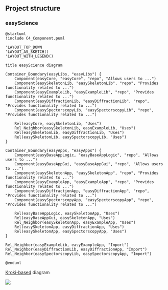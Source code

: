 ## Project structure

### easyScience

```
@startuml
!include C4_Component.puml

'LAYOUT_TOP_DOWN
'LAYOUT_AS_SKETCH()
'LAYOUT_WITH_LEGEND()

title easyScience diagram

Container_Boundary(easyLibs, "easyLibs") {
    Component(easyCore, "easyCore", "repo", "Allows users to ...")
    Component(easySkeletonLib, "easySkeletonLib", "repo", "Provides functionality related to ...")
    Component(easyExampleLib, "easyExampleLib", "repo", "Provides functionality related to ...")
    Component(easyDiffractionLib, "easyDiffractionLib", "repo", "Provides functionality related to ...")
    Component(easySpectorscopyLib, "easySpectorscopyLib", "repo", "Provides functionality related to ...")

    Rel(easyCore, easySkeletonLib, "Uses")
    Rel_Neighbor(easySkeletonLib, easyExampleLib, "Uses")
    Rel(easySkeletonLib, easyDiffractionLib, "Uses")
    Rel(easySkeletonLib, easySpectorscopyLib, "Uses")
}

Container_Boundary(easyApps, "easyApps") {
    Component(easyBaseAppLogic, "easyBaseAppLogic", "repo", "Allows users to ...")
    Component(easyBaseAppGui, "easyBaseAppGui", "repo", "Allows users to ...")
    Component(easySkeletonApp, "easySkeletonApp", "repo", "Provides functionality related to ...")
    Component(easyExampleApp, "easyExampleApp", "repo", "Provides functionality related to ...")
    Component(easyDiffractionApp, "easyDiffractionApp", "repo", "Provides functionality related to ...")
    Component(easySpectorscopyApp, "easySpectorscopyApp", "repo", "Provides functionality related to ...")

    Rel(easyBaseAppLogic, easySkeletonApp, "Uses")
    Rel(easyBaseAppGui, easySkeletonApp, "Uses")
    Rel_Neighbor(easySkeletonApp, easyExampleApp, "Uses")
    Rel(easySkeletonApp, easyDiffractionApp, "Uses")
    Rel(easySkeletonApp, easySpectorscopyApp, "Uses")
}

Rel_Neighbor(easyExampleLib, easyExampleApp, "Import")
Rel_Neighbor(easyDiffractionLib, easyDiffractionApp, "Import")
Rel_Neighbor(easySpectorscopyLib, easySpectorscopyApp, "Import")

@enduml
``` 

[Kroki-based](https://kroki.io/) diagram

![](https://kroki.io/c4plantuml/svg/eNqtVV1vgjAUfedXdL5Mk8Wn_QARiZoRNQNj9kQqXF2z2pK2bDPL_vuKQT4sOqPwQnO4556be-8pA6mwUOmOWg-ERTSNATnPocN3CWfAVD_JPlmPnv02XwZhMF-Eo_lqVgC2H_ovbuBMur0CW02DSei5Y3c20qiliKKAAMu9HxFgEaCY4K3AO8tyOFOYMBDhkKcsxmLfzeI8spZPqHM8dnrox0L6Kao6RDlcQB6VHTv6LCDh2dumlH9JlEoQEimO-v1-p9eQwv8ACoozrZJnqiDVhAvBP0kMEm1SFinCGaZE7ZEAihXElyTcb7xLKJQKJdCOwIhsNgIfOKVIHWxHyE8gUlzIiCf7SsPq6C1SB61XoJWpmsNZSpB5WTo0nAHZvq-5MMdoNL3ObCYYTbyGZDYkZ_2e3Ww7SY6bnR3PbPYQS9CfPb4lUR5dhW7Z9Jw_Tkk9oQbuMY7OcGIcjbRqnFKhBFo3TilSB9s3TqVhdfRu49SXxhxSw0ZXl-I_QrPjDpHGtC6YpyAY3b-GZHaydJxRY_USMEqc6gEJpZkG7fQqaCz2PN24FJrrLhJYA2Cx_sf-AeVYi_0=)
